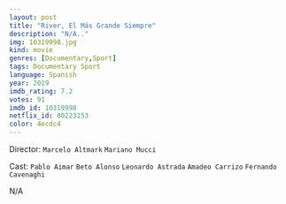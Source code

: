 ```yaml
---
layout: post
title: "River, El Más Grande Siempre"
description: "N/A.."
img: 10319998.jpg
kind: movie
genres: [Documentary,Sport]
tags: Documentary Sport 
language: Spanish
year: 2019
imdb_rating: 7.2
votes: 91
imdb_id: 10319998
netflix_id: 80223153
color: 4ecdc4
---
```

Director: `Marcelo Altmark` `Mariano Mucci`  

Cast: `Pablo Aimar` `Beto Alonso` `Leonardo Astrada` `Amadeo Carrizo` `Fernando Cavenaghi` 

N/A